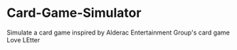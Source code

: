 # Card-Game-Simulator
Simulate a card game inspired by Alderac Entertainment Group's card game Love LEtter
